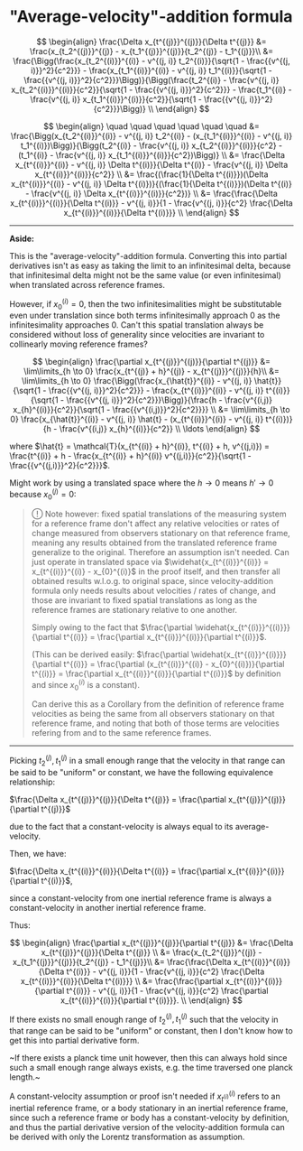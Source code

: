 # "Average-velocity"-addition formula

$$
\begin{align}
\frac{\Delta x_{t^{(j)}}^{(j)}}{\Delta t^{(j)}} &= \frac{x_{t_2^{(j)}}^{(j)} - x_{t_1^{(j)}}^{(j)}}{t_2^{(j)} - t_1^{(j)}}\\
&= \frac{\Bigg(\frac{x_{t_2^{(i)}}^{(i)} - v^{(j, i)} t_2^{(i)}}{\sqrt{1 - \frac{{v^{(j, i)}}^2}{c^2}}} - \frac{x_{t_1^{(i)}}^{(i)} - v^{(j, i)} t_1^{(i)}}{\sqrt{1 - \frac{{v^{(j, i)}}^2}{c^2}}}\Bigg)}{\Bigg(\frac{t_2^{(i)} - \frac{v^{(j, i)} x_{t_2^{(i)}}^{(i)}}{c^2}}{\sqrt{1 - \frac{{v^{(j, i)}}^2}{c^2}}} - \frac{t_1^{(i)} - \frac{v^{(j, i)} x_{t_1^{(i)}}^{(i)}}{c^2}}{\sqrt{1 - \frac{{v^{(j, i)}}^2}{c^2}}}\Bigg)} \\
\end{align}
$$

$$
\begin{align}
\quad \quad \quad \quad \quad \quad &= \frac{\Bigg(x_{t_2^{(i)}}^{(i)} - v^{(j, i)} t_2^{(i)} - (x_{t_1^{(i)}}^{(i)} - v^{(j, i)} t_1^{(i)})\Bigg)}{\Bigg(t_2^{(i)} - \frac{v^{(j, i)} x_{t_2^{(i)}}^{(i)}}{c^2} - (t_1^{(i)} - \frac{v^{(j, i)} x_{t_1^{(i)}}^{(i)}}{c^2})\Bigg)} \\
&= \frac{\Delta x_{t^{(i)}}^{(i)} - v^{(j, i)} \Delta t^{(i)}}{\Delta t^{(i)} - \frac{v^{(j, i)} \Delta x_{t^{(i)}}^{(i)}}{c^2}} \\
&= \frac{(\frac{1}{\Delta t^{(i)}})(\Delta x_{t^{(i)}}^{(i)} - v^{(j, i)} \Delta t^{(i)})}{(\frac{1}{\Delta t^{(i)}})(\Delta t^{(i)} - \frac{v^{(j, i)} \Delta x_{t^{(i)}}^{(i)}}{c^2})} \\
&= \frac{\frac{\Delta x_{t^{(i)}}^{(i)}}{\Delta t^{(i)}} - v^{(j, i)}}{1 - \frac{v^{(j, i)}}{c^2} \frac{\Delta x_{t^{(i)}}^{(i)}}{\Delta t^{(i)}}} \\
\end{align}
$$

---

**Aside:**

This is the "average-velocity"-addition formula. Converting this into partial derivatives isn't as easy as taking the limit to an infinitesimal delta, because that infinitesimal delta might not be the same value (or even infinitesimal) when translated across reference frames.

However, if $x_{0}^{(i)} = 0$, then the two infinitesimalities might be substitutable even under translation since both terms infinitesimally approach $0$ as the infinitesimality approaches $0$. Can't this spatial translation always be considered without loss of generality since velocities are invariant to collinearly moving reference frames?

$$
\begin{align}
\frac{\partial x_{t^{(j)}}^{(j)}}{\partial t^{(j)}} &= \lim\limits_{h \to 0} \frac{x_{t^{(j)} + h}^{(j)} - x_{t^{(j)}}^{(j)}}{h}\\
&= \lim\limits_{h \to 0} \frac{\Bigg(\frac{x_{\hat{t}}^{(i)} - v^{(j, i)} \hat{t}}{\sqrt{1 - \frac{{v^{(j, i)}}^2}{c^2}}} - \frac{x_{t^{(i)}}^{(i)} - v^{(j, i)} t^{(i)}}{\sqrt{1 - \frac{{v^{(j, i)}}^2}{c^2}}}\Bigg)}{\frac{h - \frac{v^{(i,j)} x_{h}^{(i)}}{c^2}}{\sqrt{1 - \frac{{v^{(i,j)}}^2}{c^2}}}} \\
&= \lim\limits_{h \to 0} \frac{x_{\hat{t}}^{(i)} - v^{(j, i)} \hat{t} - (x_{t^{(i)}}^{(i)} - v^{(j, i)} t^{(i)})}{h - \frac{v^{(i,j)} x_{h}^{(i)}}{c^2}} \\
\ldots
\end{align}
$$

where $\hat{t} = \mathcal{T}(x_{t^{(i)} + h}^{(i)}, t^{(i)} + h, v^{(j,i)}) = \frac{t^{(i)} + h - \frac{x_{t^{(i)} + h}^{(i)} v^{(j,i)}}{c^2}}{\sqrt{1 - \frac{{v^{(j,i)}}^2}{c^2}}}$.

Might work by using a translated space where the $h \to 0$ means $h' \to 0$ because $x_{0}^{(j)} = 0$:

> !&#x20DD; Note however: fixed spatial translations of the measuring system for a reference frame don't affect any relative velocities or rates of change measured from observers stationary on that reference frame, meaning any results obtained from the translated reference frame generalize to the original. Therefore an assumption isn't needed. Can just operate in translated space via $\widehat{x_{t^{(i)}}^{(i)}} = x_{t^{(i)}}^{(i)} - x_{0}^{(i)}$ in the proof itself, and then transfer all obtained results w.l.o.g. to original space, since velocity-addition formula only needs results about velocities / rates of change, and those are invariant to fixed spatial translations as long as the reference frames are stationary relative to one another.
>
> Simply owing to the fact that $\frac{\partial \widehat{x_{t^{(i)}}^{(i)}}}{\partial t^{(i)}} = \frac{\partial x_{t^{(i)}}^{(i)}}{\partial t^{(i)}}$.
>
> (This can be derived easily: $\frac{\partial \widehat{x_{t^{(i)}}^{(i)}}}{\partial t^{(i)}} = \frac{\partial (x_{t^{(i)}}^{(i)} - x_{0}^{(i)})}{\partial t^{(i)}} = \frac{\partial x_{t^{(i)}}^{(i)}}{\partial t^{(i)}}$ by definition and since $x_{0}^{(i)}$ is a constant).
>
> Can derive this as a Corollary from the definition of reference frame velocities as being the same from all observers stationary on that reference frame, and noting that both of those terms are velocities refering from and to the same reference frames.

---

Picking $t_2^{(j)}, t_1^{(j)}$ in a small enough range that the velocity in that range can be said to be "uniform" or constant, we have the following equivalence relationship:

$\frac{\Delta x_{t^{(j)}}^{(j)}}{\Delta t^{(j)}} = \frac{\partial x_{t^{(j)}}^{(j)}}{\partial t^{(j)}}$

due to the fact that a constant-velocity is always equal to its average-velocity.

Then, we have:

$\frac{\Delta x_{t^{(i)}}^{(i)}}{\Delta t^{(i)}} = \frac{\partial x_{t^{(i)}}^{(i)}}{\partial t^{(i)}}$,

since a constant-velocity from one inertial reference frame is always a constant-velocity in another inertial reference frame.

Thus:

$$
\begin{align}
\frac{\partial x_{t^{(j)}}^{(j)}}{\partial t^{(j)}} &= \frac{\Delta x_{t^{(j)}}^{(j)}}{\Delta t^{(j)}} \\
&= \frac{x_{t_2^{(j)}}^{(j)} - x_{t_1^{(j)}}^{(j)}}{t_2^{(j)} - t_1^{(j)}}\\
&= \frac{\frac{\Delta x_{t^{(i)}}^{(i)}}{\Delta t^{(i)}} - v^{(j, i)}}{1 - \frac{v^{(j, i)}}{c^2} \frac{\Delta x_{t^{(i)}}^{(i)}}{\Delta t^{(i)}}} \\
&= \frac{\frac{\partial x_{t^{(i)}}^{(i)}}{\partial t^{(i)}} - v^{(j, i)}}{1 - \frac{v^{(j, i)}}{c^2} \frac{\partial x_{t^{(i)}}^{(i)}}{\partial t^{(i)}}}. \\
\end{align}
$$

If there exists no small enough range of $t_2^{(j)}, t_1^{(j)}$ such that the velocity in that range can be said to be "uniform" or constant, then I don't know how to get this into partial derivative form.

~If there exists a planck time unit however, then this can always hold since such a small enough range always exists, e.g. the time traversed one planck length.~

A constant-velocity assumption or proof isn't needed if $x_{t^{(i)}}^{(i)}$ refers to an inertial reference frame, or a body stationary in an inertial reference frame, since such a reference frame or body has a constant-velocity by definition, and thus the partial derivative version of the velocity-addition formula can be derived with only the Lorentz transformation as assumption.


